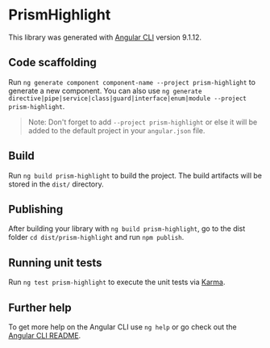 # PrismHighlight

This library was generated with [Angular CLI](https://github.com/angular/angular-cli) version 9.1.12.

## Code scaffolding

Run `ng generate component component-name --project prism-highlight` to generate a new component. You can also use `ng generate directive|pipe|service|class|guard|interface|enum|module --project prism-highlight`.
> Note: Don't forget to add `--project prism-highlight` or else it will be added to the default project in your `angular.json` file. 

## Build

Run `ng build prism-highlight` to build the project. The build artifacts will be stored in the `dist/` directory.

## Publishing

After building your library with `ng build prism-highlight`, go to the dist folder `cd dist/prism-highlight` and run `npm publish`.

## Running unit tests

Run `ng test prism-highlight` to execute the unit tests via [Karma](https://karma-runner.github.io).

## Further help

To get more help on the Angular CLI use `ng help` or go check out the [Angular CLI README](https://github.com/angular/angular-cli/blob/master/README.md).
